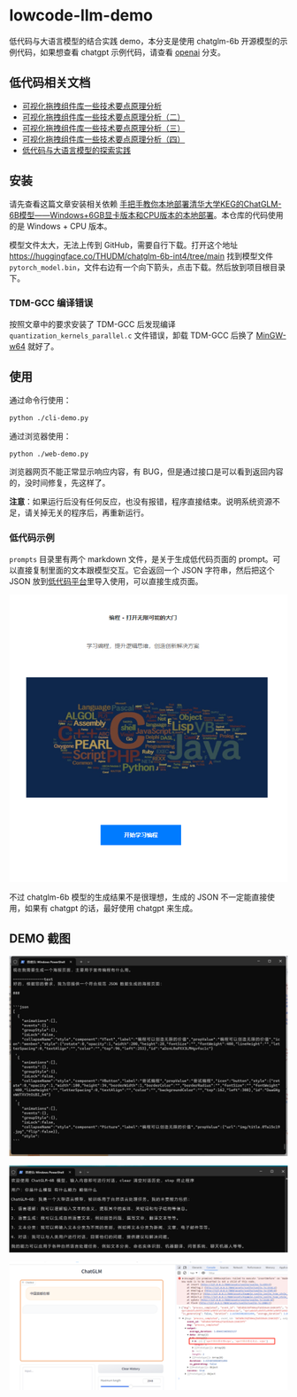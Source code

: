 # lowcode-llm-demo

低代码与大语言模型的结合实践 demo，本分支是使用 chatglm-6b 开源模型的示例代码，如果想查看 chatgpt 示例代码，请查看 [openai](https://github.com/woai3c/lowcode-llm-demo/tree/openai) 分支。

## 低代码相关文档
* [可视化拖拽组件库一些技术要点原理分析](https://github.com/woai3c/Front-end-articles/issues/19)
* [可视化拖拽组件库一些技术要点原理分析（二）](https://github.com/woai3c/Front-end-articles/issues/20)
* [可视化拖拽组件库一些技术要点原理分析（三）](https://github.com/woai3c/Front-end-articles/issues/21)
* [可视化拖拽组件库一些技术要点原理分析（四）](https://github.com/woai3c/Front-end-articles/issues/33)
* [低代码与大语言模型的探索实践](https://github.com/woai3c/Front-end-articles/issues/45)

## 安装

请先查看这篇文章安装相关依赖 [手把手教你本地部署清华大学KEG的ChatGLM-6B模型——Windows+6GB显卡版本和CPU版本的本地部署](https://zhuanlan.zhihu.com/p/620455056)。本仓库的代码使用的是 Windows + CPU 版本。

模型文件太大，无法上传到 GitHub，需要自行下载。打开这个地址 <https://huggingface.co/THUDM/chatglm-6b-int4/tree/main> 找到模型文件 `pytorch_model.bin`，文件右边有一个向下箭头，点击下载。然后放到项目根目录下。

### TDM-GCC 编译错误
按照文章中的要求安装了 TDM-GCC 后发现编译 `quantization_kernels_parallel.c` 文件错误，卸载 TDM-GCC 后换了 [MinGW-w64](https://www.mingw-w64.org/downloads/) 就好了。

## 使用

通过命令行使用：

```sh
python ./cli-demo.py
```

通过浏览器使用：

```sh
python ./web-demo.py
```

浏览器网页不能正常显示响应内容，有 BUG，但是通过接口是可以看到返回内容的，没时间修复，先这样了。

**注意**：如果运行后没有任何反应，也没有报错，程序直接结束。说明系统资源不足，请关掉无关的程序后，再重新运行。

### 低代码示例

`prompts` 目录里有两个 markdown 文件，是关于生成低代码页面的 prompt。可以直接复制里面的文本跟模型交互。它会返回一个 JSON 字符串，然后把这个 JSON 放到[低代码平台](https://woai3c.github.io/visual-drag-demo/)里导入使用，可以直接生成页面。

![cli 截图](imgs/lowcode-page3.png)

不过 chatglm-6b 模型的生成结果不是很理想，生成的 JSON 不一定能直接使用，如果有 chatgpt 的话，最好使用 chatgpt 来生成。

## DEMO 截图

![cli 截图](imgs/lowcode.jpg)

![cli 截图](imgs/cli-demo.jpg)

![web 截图](imgs/web-demo.jpg)

